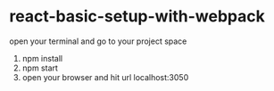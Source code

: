# react-basic-setup-with-webpack
open your terminal and go to your project space

1. npm install
2. npm start
3. open your browser and hit url localhost:3050
